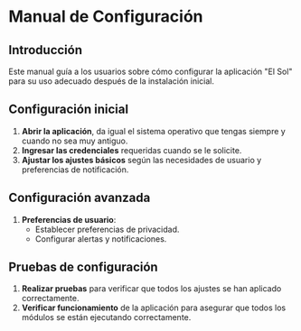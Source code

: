 # Manual de Configuración

## Introducción
Este manual guía a los usuarios sobre cómo configurar la aplicación "El Sol" para su uso adecuado después de la instalación inicial.

## Configuración inicial
1. **Abrir la aplicación**, da igual el sistema operativo que tengas siempre y cuando no sea muy antiguo.
2. **Ingresar las credenciales** requeridas cuando se le solicite.
3. **Ajustar los ajustes básicos** según las necesidades de usuario y preferencias de notificación.

## Configuración avanzada
1. **Preferencias de usuario**:
    - Establecer preferencias de privacidad.
    - Configurar alertas y notificaciones.

## Pruebas de configuración
1. **Realizar pruebas** para verificar que todos los ajustes se han aplicado correctamente.
2. **Verificar funcionamiento** de la aplicación para asegurar que todos los módulos se están ejecutando correctamente.

